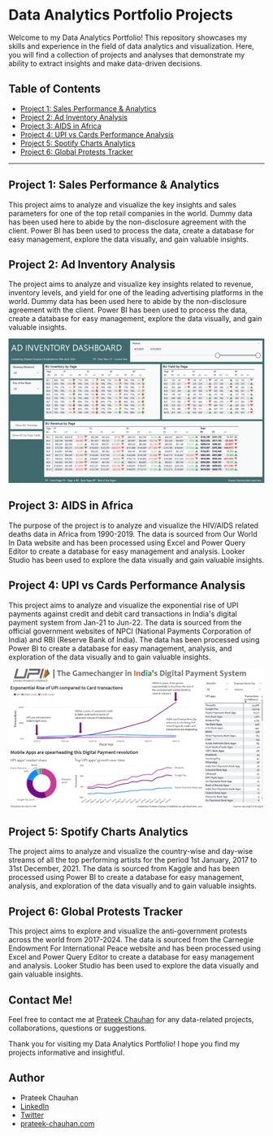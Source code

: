 # Data Analytics Portfolio Projects

Welcome to my Data Analytics Portfolio! This repository showcases my skills and experience in the field of data analytics and visualization. Here, you will find a collection of projects and analyses that demonstrate my ability to extract insights and make data-driven decisions.

## Table of Contents
- [Project 1: Sales Performance & Analytics](https://github.com/prateekchauhands/sales-performance-analytics)
- [Project 2: Ad Inventory Analysis](https://github.com/prateekchauhands/ad-inventory-analytics)
- [Project 3: AIDS in Africa](https://github.com/prateekchauhands/aids-in-africa)
- [Project 4: UPI vs Cards Performance Analysis](https://github.com/prateekchauhands/upi-vs-cards)
- [Project 5: Spotify Charts Analytics](https://github.com/prateekchauhands/spotify-charts)
- [Project 6: Global Protests Tracker](https://github.com/prateekchauhands/global-protests-tracker)

------------
## <a href="https://github.com/prateekchauhands/sales-performance-analytics" style="text-decoration:none">Project 1: Sales Performance & Analytics</a>
This project aims to analyze and visualize the key insights and sales parameters for one of the top retail companies in the world. Dummy data has been used here to abide by the non-disclosure agreement with the client. Power BI has been used to process the data, create a database for easy management, explore the data visually, and gain valuable insights.

## <a href="https://github.com/prateekchauhands/ad-inventory-analytics" style="text-decoration:none">Project 2: Ad Inventory Analysis</a>
The project aims to analyze and visualize key insights related to revenue, inventory levels, and yield for one of the leading advertising platforms in the world. Dummy data has been used here to abide by the non-disclosure agreement with the client. Power BI has been used to process the data, create a database for easy management, explore the data visually, and gain valuable insights.

![Ad Inventory Analysis Preview Image](/images/ad-inventory-analytics.png)

## <a href="https://github.com/prateekchauhands/aids-in-africa" style="text-decoration:none">Project 3: AIDS in Africa</a>
The purpose of the project is to analyze and visualize the HIV/AIDS related deaths data in Africa from 1990-2019. The data is sourced from Our World In Data website and has been processed using Excel and Power Query Editor to create a database for easy management and analysis. Looker Studio has been used to explore the data visually and gain valuable insights.

## <a href="https://github.com/prateekchauhands/upi-vs-cards" style="text-decoration:none">Project 4: UPI vs Cards Performance Analysis</a>
This project aims to analyze and visualize the exponential rise of UPI payments against credit and debit card transactions in India's digital payment system from Jan-21 to Jun-22. The data is sourced from the official government websites of NPCI (National Payments Corporation of India) and RBI (Reserve Bank of India). The data has been processed using Power BI to create a database for easy management, analysis, and exploration of the data visually and to gain valuable insights.

![UPI vs Cards Preview Image](/images/upi-vs-cards-dashboard.png)

## <a href="https://github.com/prateekchauhands/spotify-charts" style="text-decoration:none">Project 5: Spotify Charts Analytics</a>
The project aims to analyze and visualize the country-wise and day-wise streams of all the top performing artists for the period 1st January, 2017 to 31st December, 2021. The data is sourced from Kaggle and has been processed using Power BI to create a database for easy management, analysis, and exploration of the data visually and to gain valuable insights.

## <a href="https://github.com/prateekchauhands/global-protests-tracker" style="text-decoration:none">Project 6: Global Protests Tracker</a>
This project aims to explore and visualize the anti-government protests across the world from 2017-2024. The data is sourced from the Carnegie Endowment For International Peace website and has been processed using Excel and Power Query Editor to create a database for easy management and analysis. Looker Studio has been used to explore the data visually and gain valuable insights.

## Contact Me!
Feel free to contact me at [Prateek Chauhan](mailto:prateekchauhan.ds@gmail.com) for any data-related projects, collaborations, questions or suggestions.

Thank you for visiting my Data Analytics Portfolio! I hope you find my projects informative and insightful.

## Author
- Prateek Chauhan
- [LinkedIn](https://www.linkedin.com/in/prateekchauhands/)
- [Twitter](https://twitter.com/PrateekC_DS)
- [prateek-chauhan.com](https://prateek-chauhan.com/)